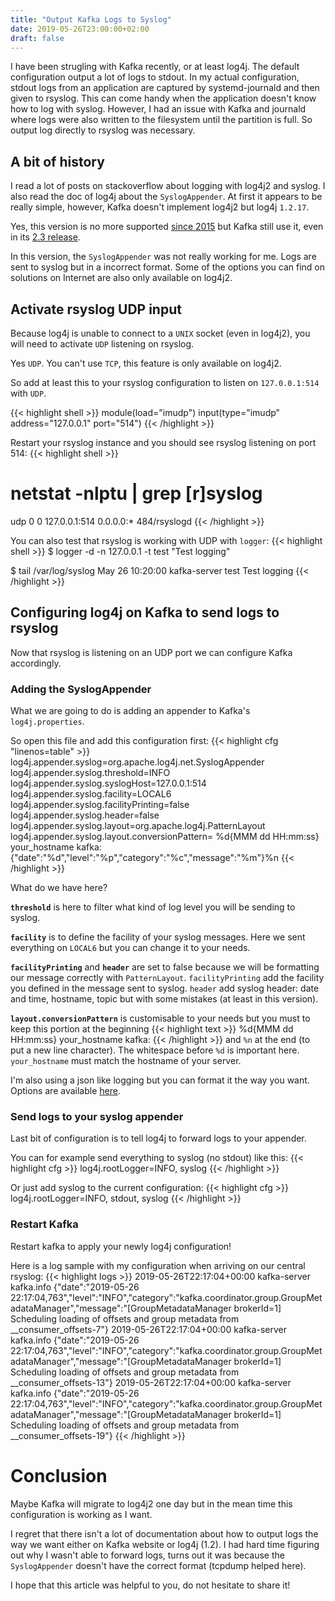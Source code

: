 ```yaml
---
title: "Output Kafka Logs to Syslog"
date: 2019-05-26T23:00:00+02:00
draft: false
---
```


I have been strugling with Kafka recently, or at least log4j.
The default configuration output a lot of logs to stdout. In my actual configuration, stdout logs from an application are captured by systemd-journald and then given to rsyslog.
This can come handy when the application doesn't know how to log with syslog. 
However, I had an issue with Kafka and journald where logs were also written to the filesystem until the partition is full.
So output log directly to rsyslog was necessary.

## A bit of history

I read a lot of posts on stackoverflow about logging with log4j2 and syslog. I also read the doc of log4j about the `SyslogAppender`. At first it appears to be really simple, however, Kafka doesn't implement log4j2 but log4j `1.2.17`.

Yes, this version is no more supported [since 2015](https://logging.apache.org/log4j/1.2/) but Kafka still use it, even in its [2.3 release](https://github.com/apache/kafka/blob/2.3/gradle/dependencies.gradle#L67).

In this version, the `SyslogAppender` was not really working for me. Logs are sent to syslog but in a incorrect format. Some of the options you can find on solutions on Internet are also only available on log4j2.

## Activate rsyslog UDP input

Because log4j is unable to connect to a `UNIX` socket (even in log4j2), you will need to activate `UDP` listening on rsyslog.

Yes `UDP`. You can't use `TCP`, this feature is only available on log4j2.

So add at least this to your rsyslog configuration to listen on `127.0.0.1:514` with `UDP`.

{{< highlight shell >}}
module(load="imudp")
input(type="imudp" address="127.0.0.1" port="514")
{{< /highlight >}}

Restart your rsyslog instance and you should see rsyslog listening on port 514:
{{< highlight shell >}}
# netstat -nlptu | grep [r]syslog
udp        0      0 127.0.0.1:514           0.0.0.0:*                           484/rsyslogd
{{< /highlight >}}

You can also test that rsyslog is working with UDP with `logger`:
{{< highlight shell >}}
$ logger -d -n 127.0.0.1 -t test "Test logging"

$ tail /var/log/syslog
May 26 10:20:00 kafka-server test Test logging
{{< /highlight >}}

## Configuring log4j on Kafka to send logs to rsyslog

Now that rsyslog is listening on an UDP port we can configure Kafka accordingly.

### Adding the SyslogAppender

What we are going to do is adding an appender to Kafka's `log4j.properties`.

So open this file and add this configuration first:
{{< highlight cfg "linenos=table" >}}
log4j.appender.syslog=org.apache.log4j.net.SyslogAppender
log4j.appender.syslog.threshold=INFO
log4j.appender.syslog.syslogHost=127.0.0.1:514
log4j.appender.syslog.facility=LOCAL6
log4j.appender.syslog.facilityPrinting=false
log4j.appender.syslog.header=false
log4j.appender.syslog.layout=org.apache.log4j.PatternLayout
log4j.appender.syslog.layout.conversionPattern= %d{MMM dd HH:mm:ss} your_hostname kafka:{"date":"%d","level":"%p","category":"%c","message":"%m"}%n
{{< /highlight >}}

What do we have here?

**`threshold`** is here to filter what kind of log level you will be sending to syslog.

**`facility`** is to define the facility of your syslog messages. Here we sent everything on `LOCAL6` but you can change it to your needs.

**`facilityPrinting`** and **`header`** are set to false because we will be formatting our message correctly with `PatternLayout`.
`facilityPrinting` add the facility you defined in the message sent to syslog.
`header` add syslog header: date and time, hostname, topic but with some mistakes (at least in this version).

**`layout.conversionPattern`** is customisable to your needs but you must to keep this portion at the beginning
{{< highlight text >}}
 %d{MMM dd HH:mm:ss} your_hostname kafka:
{{< /highlight >}}
and `%n` at the end (to put a new line character).
The whitespace before `%d` is important here.
`your_hostname` must match the hostname of your server.

I'm also using a json like logging but you can format it the way you want. Options are available [here](https://logging.apache.org/log4j/1.2/apidocs/org/apache/log4j/PatternLayout.html).

### Send logs to your syslog appender

Last bit of configuration is to tell log4j to forward logs to your appender.

You can for example send everything to syslog (no stdout) like this:
{{< highlight cfg >}}
log4j.rootLogger=INFO, syslog
{{< /highlight >}}

Or just add syslog to the current configuration:
{{< highlight cfg >}}
log4j.rootLogger=INFO, stdout, syslog
{{< /highlight >}}

### Restart Kafka

Restart kafka to apply your newly log4j configuration!

Here is a log sample with my configuration when arriving on our central rsyslog:
{{< highlight logs >}}
2019-05-26T22:17:04+00:00 kafka-server kafka.info {"date":"2019-05-26 22:17:04,763","level":"INFO","category":"kafka.coordinator.group.GroupMetadataManager","message":"[GroupMetadataManager brokerId=1]
 Scheduling loading of offsets and group metadata from __consumer_offsets-7"}
2019-05-26T22:17:04+00:00 kafka-server kafka.info {"date":"2019-05-26 22:17:04,763","level":"INFO","category":"kafka.coordinator.group.GroupMetadataManager","message":"[GroupMetadataManager brokerId=1]
 Scheduling loading of offsets and group metadata from __consumer_offsets-13"}
2019-05-26T22:17:04+00:00 kafka-server kafka.info {"date":"2019-05-26 22:17:04,763","level":"INFO","category":"kafka.coordinator.group.GroupMetadataManager","message":"[GroupMetadataManager brokerId=1]
 Scheduling loading of offsets and group metadata from __consumer_offsets-19"}
{{< /highlight >}}

# Conclusion

Maybe Kafka will migrate to log4j2 one day but in the mean time this configuration is working as I want.

I regret that there isn't a lot of documentation about how to output logs the way we want either on Kafka website or log4j (1.2). I had hard time figuring out why I wasn't able to forward logs, turns out it was because the `SyslogAppender` doesn't have the correct format (tcpdump helped here).

I hope that this article was helpful to you, do not hesitate to share it!
